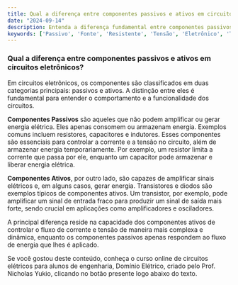 ```yaml
---
title: Qual a diferença entre componentes passivos e ativos em circuitos eletrônicos?
date: "2024-09-14"
description: Entenda a diferença fundamental entre componentes passivos e ativos em circuitos eletrônicos.
keywords: ['Passivo', 'Fonte', 'Resistente', 'Tensão', 'Eletrônico', 'Transistor', 'linear']
---
```


### Qual a diferença entre componentes passivos e ativos em circuitos eletrônicos?

Em circuitos eletrônicos, os componentes são classificados em duas categorias principais: passivos e ativos. A distinção entre eles é fundamental para entender o comportamento e a funcionalidade dos circuitos.

**Componentes Passivos** são aqueles que não podem amplificar ou gerar energia elétrica. Eles apenas consomem ou armazenam energia. Exemplos comuns incluem resistores, capacitores e indutores. Esses componentes são essenciais para controlar a corrente e a tensão no circuito, além de armazenar energia temporariamente. Por exemplo, um resistor limita a corrente que passa por ele, enquanto um capacitor pode armazenar e liberar energia elétrica.

**Componentes Ativos**, por outro lado, são capazes de amplificar sinais elétricos e, em alguns casos, gerar energia. Transistores e diodos são exemplos típicos de componentes ativos. Um transistor, por exemplo, pode amplificar um sinal de entrada fraco para produzir um sinal de saída mais forte, sendo crucial em aplicações como amplificadores e osciladores.

A principal diferença reside na capacidade dos componentes ativos de controlar o fluxo de corrente e tensão de maneira mais complexa e dinâmica, enquanto os componentes passivos apenas respondem ao fluxo de energia que lhes é aplicado.

Se você gostou deste conteúdo, conheça o curso online de circuitos elétricos para alunos de engenharia, Domínio Elétrico, criado pelo Prof. Nicholas Yukio, clicando no botão presente logo abaixo do texto.